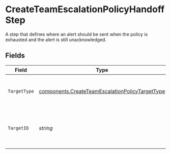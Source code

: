 # CreateTeamEscalationPolicyHandoffStep

A step that defines where an alert should be sent when the policy is exhausted and the alert is still unacknowledged.


## Fields

| Field                                                                                                              | Type                                                                                                               | Required                                                                                                           | Description                                                                                                        |
| ------------------------------------------------------------------------------------------------------------------ | ------------------------------------------------------------------------------------------------------------------ | ------------------------------------------------------------------------------------------------------------------ | ------------------------------------------------------------------------------------------------------------------ |
| `TargetType`                                                                                                       | [components.CreateTeamEscalationPolicyTargetType](../../models/components/createteamescalationpolicytargettype.md) | :heavy_check_mark:                                                                                                 | The type of target to which the policy will hand off.                                                              |
| `TargetID`                                                                                                         | *string*                                                                                                           | :heavy_check_mark:                                                                                                 | The ID of the target to which the policy will hand off.                                                            |